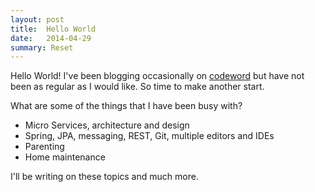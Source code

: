 ```yaml
---
layout: post
title:  Hello World
date:   2014-04-29
summary: Reset
---
```


Hello World! I've been blogging occasionally on [codeword](http://codeword.blogspot.com) but have not been as regular as I would like. So time to make another start.

What are some of the things that I have been busy with?

* Micro Services, architecture and design
* Spring, JPA, messaging, REST, Git, multiple editors and IDEs
* Parenting
* Home maintenance

I'll be writing on these topics and much more.
